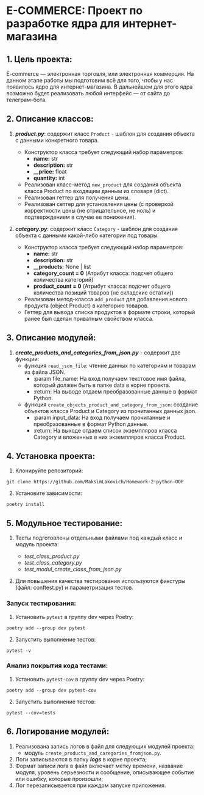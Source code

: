 # E-COMMERCE: Проект по разработке ядра для интернет-магазина


## 1. Цель проекта:
E-commerce — электронная торговля, или электронная коммерция. На данном этапе работы мы подготовим всё для того, чтобы у нас появилось ядро для интернет-магазина. В дальнейшем для этого ядра возможно будет реализовать любой интерфейс — от сайта до телеграм-бота.


## 2. Описание классов:

1. ***product.py***: содержит класс `Product` - шаблон для создания объекта с данными конкретного товара. 
   - Конструктор класса требует следующий набор параметров:
      - **name:** str
      - **description:** str
      - **__price:** float
      - **quantity:** int
   - Реализован класс-метод `new_product` для создания объекта класса Product по входящим данным из словаря (dict).
   - Реализован геттер для получения цены.
   - Реализован сеттер для установления цены (с проверкой корректности цены (не отрицательное, не ноль) и подтверждением в случае ее понижения).


2. ***category.py***: содержит класс `Category` - шаблон для создания объекта с данными какой-либо категории под товары.
   - Конструктор класса требует следующий набор параметров:
      - **name:** str
      - **description:** str
      - **__products:** None | list
      - **category_count = 0** (Атрибут класса: подсчет общего количества категорий)
      - **product_count = 0** (Атрибут класса: подсчет общего количества позиций товаров (не складские остатки))
   - Реализован метод-класса `add_product` для добавления нового продукта (object Product) в категорию товаров.
   - Геттер для вывода списка продуктов в формате строки, который ранее был сделан приватным свойством класса.


## 3. Описание модулей:

1. ***create_products_and_categories_from_json.py*** - содержит две функции:
   - функция `read_json_file`: чтение данных по категориям и товарам из файла JSON.
     - :param file_name: На вход получаем текстовое имя файла, который должен быть в папке data в корне проекта.
     - :return: На выводе отдаем преобразованные данные в формат Python.
   - функция `create_objects_product_and_category_from_json`: создание объектов класса Product и Category из прочитанных данных json.
     - :param input_data: На вход получаем прочитанные и преобразованные в формат Python данные.
     - :return: На выходе отдаем список экземпляров класса Category и вложенных в них экземпляров класса Product.


## 4. Установка проекта:
1. Клонируйте репозиторий:
```
git clone https://github.com/MaksimLakovich/Homework-2-python-OOP
```

2. Установите зависимости:
```
poetry install
```


## 5. Модульное тестирование:

1. Тесты подготовлены отдельными файлами под каждый класс и модуль проекта:
   - _test_class_product.py_
   - _test_class_category.py_
   - _test_modul_create_class_from_json.py_

 
2. Для повышения качества тестирования используются фикстуры (файл: conftest.py) и параметризация тестов.

### Запуск тестирования:
1. Установить `pytest` в группу dev через Poetry:
```
poetry add --group dev pytest
```
2. Запустить выполнение тестов:
```
pytest -v
```

### Анализ покрытия кода тестами:
1. Установить `pytest-cov` в группу dev через Poetry:
```
poetry add --group dev pytest-cov
```
2. Запустить выполнение тестов:
```
pytest --cov=tests
```


## 6. Логирование модулей:

1. Реализована запись логов в файл для следующих модулей проекта:
   - модуль `create_products_and_caregories_fromjson.py`.
2. Логи записываются в папку ***logs*** в корне проекта;
3. Формат записи лога в файл включает метку времени, название модуля, уровень серьезности и сообщение, описывающее событие или ошибку, которые произошли; 
4. Лог перезаписывается при каждом запуске приложения.
